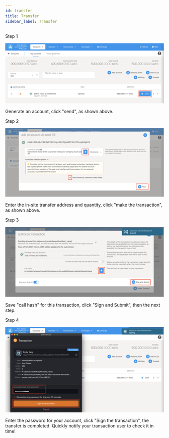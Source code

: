 ```yaml
---
id: transfer
title: Transfer
sidebar_label: Transfer
---
```



Step 1

![](assets/build/266.png)

Generate an account, click "send", as shown above.

Step 2

![](assets/build/267.png)

Enter the in-site transfer address and quantity, click "make the transaction", as shown above.

Step 3

![](assets/build/268.png)


Save "call hash" for this transaction, click "Sign and Submit", then the next step.

Step 4

![](assets/build/269.png)

Enter the password for your account, click "Sign the transaction", the transfer is completed. Quickly notify your transaction user to check it in time!
